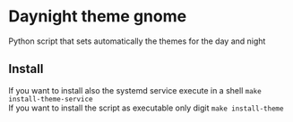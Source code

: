 # Daynight theme gnome
Python script that sets automatically the themes for the day and night


## Install

If you want to install also the systemd service execute in a shell `make install-theme-service` <br>
If you want to install the script as executable only digit `make install-theme`
